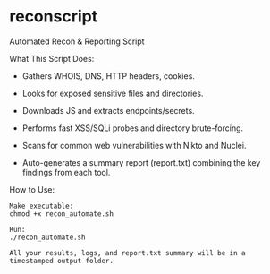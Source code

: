 # reconscript
Automated Recon &amp; Reporting Script

What This Script Does:

 -  Gathers WHOIS, DNS, HTTP headers, cookies.

 -   Looks for exposed sensitive files and directories.

 -   Downloads JS and extracts endpoints/secrets.

 -   Performs fast XSS/SQLi probes and directory brute-forcing.

 -   Scans for common web vulnerabilities with Nikto and Nuclei.

 -   Auto-generates a summary report (report.txt) combining the key findings from each tool.

How to Use:

    Make executable:
    chmod +x recon_automate.sh

    Run:
    ./recon_automate.sh

    All your results, logs, and report.txt summary will be in a timestamped output folder.
